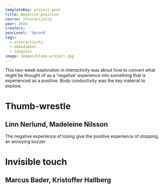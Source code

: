 ```yaml
---
templateKey: project-post
title: Negative-positive
course: Interactivity
year: 2016
creators: ''
yearLevel: 'Second'
tags:
  - interactivity
  - embodiment
  - tangible
image: images/blank-project.jpg
---
```


This two-week exploration in _Interactivity_ was about how to convert what might be thought of as a 'negative' experience into something that is experienced as a positive. Body conductivity was the key material to explore.

<div className="narrow section">

# Thumb-wrestle
## Linn Nerlund, Madeleine Nilsson

<MauVideo id="0_g1ol4fn5" />
The negative experience of losing give the positive experience of stopping an annoying buzzer

</div>

<div className="narrow section">

# Invisible touch
## Marcus Bader, Kristoffer Hallberg

<MauVideo id="0_2mob7ae1" />

</div>
